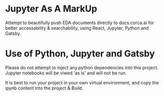 # Jupyter As A MarkUp

Attempt to beautifully push EDA documents directly to docs.corca.ai for better accessability & searchability, using React, Jupyter, Python and Gatsby.


# Use of Python, Jupyter and Gatsby

Please do not attempt to inject any python dependencies into this project. Jupyter notebooks will be viwed 'as is' and will not be run.

It is best to run your project in your own virtual environment, and copy the ipynb content into the project & Build.

